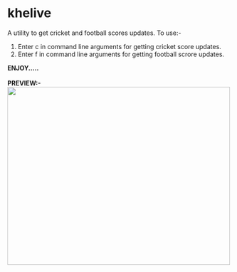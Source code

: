 # khelive
A utility to get cricket and football scores updates. To use:-<br>
1. Enter c in command line arguments for getting cricket score updates.<br>
2. Enter f in command line arguments for getting football scrore updates.

<b>ENJOY.....</b><br><br>
<b>PREVIEW:-</b><br>
<img src="https://cloud.githubusercontent.com/assets/12881364/19359844/87f492e2-9199-11e6-83a3-b5a09ac9344b.jpg" height="400" width="500"/>

